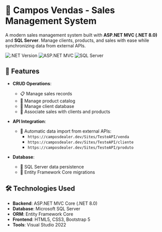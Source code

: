 # 🛒 Campos Vendas - Sales Management System

A modern sales management system built with **ASP.NET MVC (.NET 8.0)** and **SQL Server**. Manage clients, products, and sales with ease while synchronizing data from external APIs.

![.NET Version](https://img.shields.io/badge/.NET-8.0-blueviolet)
![ASP.NET MVC](https://img.shields.io/badge/ASP.NET_MVC-8.0-green)
![SQL Server](https://img.shields.io/badge/SQL_Server-2022-ff69b4)

## 🌟 Features

- **CRUD Operations**:
  - 📋 Manage sales records
  - 🧺 Manage product catalog
  - 👥 Manage client database
  - 🔗 Associate sales with clients and products

- **API Integration**:
  - 🔄 Automatic data import from external APIs:
    - `https://camposdealer.dev/Sites/TesteAPI/venda`
    - `https://camposdealer.dev/Sites/TesteAPI/cliente`
    - `https://camposdealer.dev/Sites/TesteAPI/produto`

- **Database**:
  - 💾 SQL Server data persistence
  - 🔄 Entity Framework Core migrations


## 🛠️ Technologies Used

- **Backend**: ASP.NET MVC Core (.NET 8.0)
- **Database**: Microsoft SQL Server
- **ORM**: Entity Framework Core
- **Frontend**: HTML5, CSS3, Bootstrap 5
- **Tools**: Visual Studio 2022
